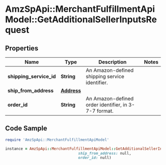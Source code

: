 # AmzSpApi::MerchantFulfillmentApiModel::GetAdditionalSellerInputsRequest

## Properties

Name | Type | Description | Notes
------------ | ------------- | ------------- | -------------
**shipping_service_id** | **String** | An Amazon-defined shipping service identifier. | 
**ship_from_address** | [**Address**](Address.md) |  | 
**order_id** | **String** | An Amazon-defined order identifier, in 3-7-7 format. | 

## Code Sample

```ruby
require 'AmzSpApi::MerchantFulfillmentApiModel'

instance = AmzSpApi::MerchantFulfillmentApiModel::GetAdditionalSellerInputsRequest.new(shipping_service_id: null,
                                 ship_from_address: null,
                                 order_id: null)
```


